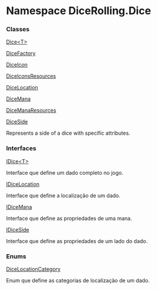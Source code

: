 # <a id="DiceRolling_Dice"></a> Namespace DiceRolling.Dice

### Classes

 [Dice<T\>](DiceRolling.Dice.Dice\-1.md)

 [DiceFactory](DiceRolling.Dice.DiceFactory.md)

 [DiceIcon](DiceRolling.Dice.DiceIcon.md)

 [DiceIconsResources](DiceRolling.Dice.DiceIconsResources.md)

 [DiceLocation](DiceRolling.Dice.DiceLocation.md)

 [DiceMana](DiceRolling.Dice.DiceMana.md)

 [DiceManaResources](DiceRolling.Dice.DiceManaResources.md)

 [DiceSide](DiceRolling.Dice.DiceSide.md)

Represents a side of a dice with specific attributes.

### Interfaces

 [IDice<T\>](DiceRolling.Dice.IDice\-1.md)

Interface que define um dado completo no jogo.

 [IDiceLocation](DiceRolling.Dice.IDiceLocation.md)

Interface que define a localização de um dado.

 [IDiceMana](DiceRolling.Dice.IDiceMana.md)

Interface que define as propriedades de uma mana.

 [IDiceSide](DiceRolling.Dice.IDiceSide.md)

Interface que define as propriedades de um lado do dado.

### Enums

 [DiceLocationCategory](DiceRolling.Dice.DiceLocationCategory.md)

Enum que define as categorias de localização de um dado.

